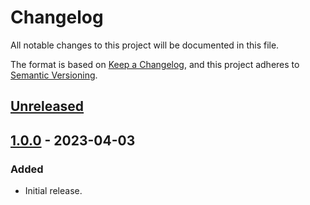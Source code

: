 # Changelog
All notable changes to this project will be documented in this file.

The format is based on [Keep a Changelog](https://keepachangelog.com/en/1.0.0/),
and this project adheres to [Semantic Versioning](https://semver.org/spec/v2.0.0.html).

## [Unreleased]

## [1.0.0] - 2023-04-03
### Added
- Initial release.

[Unreleased]: https://github.com/supernovus/lum.tax.js/compare/v1.0.0...HEAD
[1.0.0]: https://github.com/supernovus/lum.tax.js/releases/tag/v1.0.0

